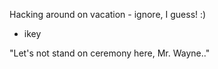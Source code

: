 Hacking around on vacation - ignore, I guess! :)

- ikey

"Let's not stand on ceremony here, Mr. Wayne.."
